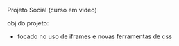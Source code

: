 Projeto Social (curso em video)

obj do projeto:

- focado no uso de iframes e novas ferramentas de css 